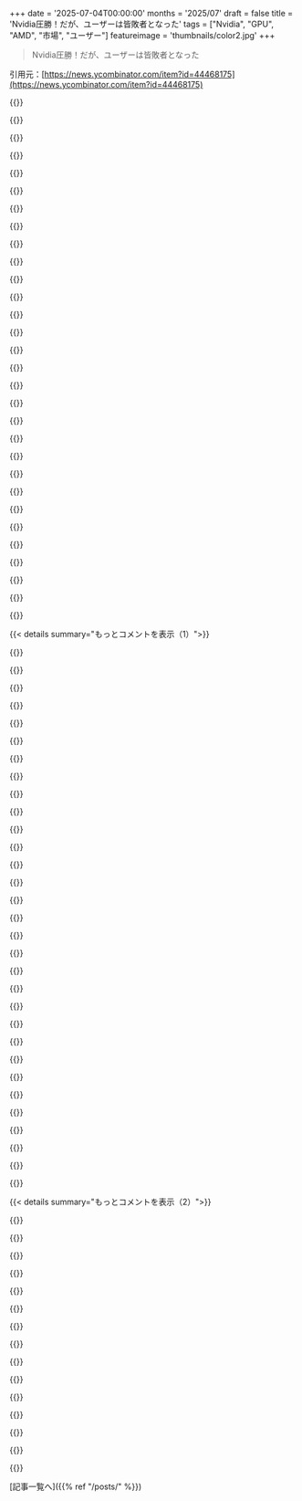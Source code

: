 +++
date = '2025-07-04T00:00:00'
months = '2025/07'
draft = false
title = 'Nvidia圧勝！だが、ユーザーは皆敗者となった'
tags = ["Nvidia", "GPU", "AMD", "市場", "ユーザー"]
featureimage = 'thumbnails/color2.jpg'
+++

> Nvidia圧勝！だが、ユーザーは皆敗者となった

引用元：[https://news.ycombinator.com/item?id=44468175](https://news.ycombinator.com/item?id=44468175)




{{<matomeQuote body="「NVIDIAが勝者でユーザーは皆敗者となった」って記事か。俺はLinuxでずっとAMDのGPU使ってるけど全然後悔してないよ。ゲームのことばかり気にしてる場合じゃないし、そんなんでムカつくとか時間とエネルギーの無駄だって気づいたわ。消費者ってのは買って文句言うけど、気に入らなきゃやめりゃいいんだよ。MtGもダメになったから俺はやめたもん。" userName="__turbobrew__" createdAt="2025/07/04 23:27:22" color="">}}




{{<matomeQuote body="ゲーマーじゃないからAMDのGPUがダメって理由がわかんないな。XboxもPlayStationもAMD使ってるのにおかしくね？もしかしてNVIDIAじゃないと遊べないPCゲームがあるの？デカいコンソール市場を無視してPCだけでゲーム作る理由が知りたいわ。" userName="darkoob12" createdAt="2025/07/05 05:49:13" color="">}}




{{<matomeQuote body="AMDのGPUがダメってのはSoftware、特にドライバーが昔からクソだったからだよ。（AI分野も遅れてるし）。LinuxユーザーとしてはずっとAMDのGPU（CPUも少し）は避けるのが常識だったんだ。今はマシになってるとしても、Intelの統合GPUかNVIDIAの方がリスク少ないね。" userName="senko" createdAt="2025/07/05 06:49:43" color="">}}




{{<matomeQuote body="「ゲーム以外に世界がある」って意見、わかるわ。ゲームって自分には時間の無駄だって気づいて、他の趣味を見つける人がこれから増えると思う。ゲーム開発者としてはちょっと不安だけど、ゲーマーとしてはゲームが昔みたいにニッチな趣味になるのが楽しみだな、マジで。" userName="stodor89" createdAt="2025/07/05 06:18:35" color="">}}




{{<matomeQuote body="Steamで今年買ったゲーム11本中、Protonで動かなかったのは1本だけ。軽微なグラフィック不具合はあったけど楽しめたし、Linuxネイティブのも2本。Protonのおかげで動くか調べるんじゃなく、動くと信じるようになった。アンチチートの対戦ゲーム以外は大丈夫。WindowsのソフトもWineで動くし。マジで「Linuxデスクトップの年」は今だよ！気づいてない人多いけどね。" userName="snackbroken" createdAt="2025/07/05 00:05:29" color="#ff33a1">}}




{{<matomeQuote body="ゲーム中毒を克服してよかったこと。MacBook Pro一台でほとんどのPC作業ができるようになったわ。デスクトップはVisual Studio使うくらい。デスクトップにはまだ古い5700XT使ってるけど、正直アップグレードする気はゼロ。ゲーム辞めたらこれで十分なんだよな。" userName="bob1029" createdAt="2025/07/05 00:04:32" color="">}}




{{<matomeQuote body="ゲーム業界はもう映画よりデカいんだぜ。ゲームがニッチになるって？ありえないね。ゲームって他の消費型メディアにはない面白さがあるじゃん。だから君の意見は間違いだと思うわ。" userName="whatevertrevor" createdAt="2025/07/05 06:46:57" color="">}}




{{<matomeQuote body="SteamのWine（Protonのことかな）はかなりちゃんと動くよ。まあ、ちょっとした設定とか裏技は必要だし、どうしても動かないゲームは諦めるしかないけどね。でも結構すごいよ。" userName="rightbyte" createdAt="2025/07/04 23:45:12" color="">}}




{{<matomeQuote body="LinuxでGPU選ぶなら昔から「・絶対AMD・NVIDIAは絶対ダメ・IntelもOK」が鉄則だよ。AMDドライバーはオープンソースで優秀だし、バグ報告にも対応。NVIDIAは閉鎖的で問題ばかり。Wayland対応も遅れた。NVIDIAは独自仕様ばかりだけど、AMDはVulkanとかFreeSyncとかWaylandとかちゃんとサポート。NVIDIAのドライバーはVT-SwitchとかSuspendでもまだおかしいんだ。変な拡張機能NV_robustness_video_memory_purgeでごまかしてるけど、これ2016年からずっと続く「短期解決策」だよ！https://www.phoronix.com/news/NVIDIA-Ubuntu-2025-SnR" userName="ho_schi" createdAt="2025/07/05 07:50:47" color="#ff5c5c">}}




{{<matomeQuote body="NvidiaはレイトレーシングとかCUDA、DLSSみたいなソフトウェアやハードウェアの独自機能でリードしてたけど、AMDも今の世代のカードでCUDA以外はそのほとんどで追いついてきたんだ。<br>Intelもドライバが良くなって同じような状況だから、もうNvidia以外のカードを選んでも何も諦める必要はあんまりない感じだね。" userName="datagram" createdAt="2025/07/05 07:13:30" color="">}}




{{<matomeQuote body="LinuxでAMDのGPUは避けるって言ってる人がいるけど、それは違うんじゃない？<br>Intelの統合GPUが安定してるのはそうだけど、Linuxだと昔からAMDのGPUの方が「ただ動く」定番だったんだよ。<br>Nvidiaの方が長い間Linuxで不安定だった記憶があるな。" userName="rewgs" createdAt="2025/07/05 06:57:13" color="#ff5c5c">}}




{{<matomeQuote body="AMDのGPUはビデオゲームなら全然悪くないんだ。<br>ただPyTorchとか、そういう特定の用途だとあんまりうまく動かないだけだよ。" userName="mathiaspoint" createdAt="2025/07/05 00:32:07" color="">}}




{{<matomeQuote body="使ったことはないから間違ってるかもしれないけど、AMDにはROCmっていうのがあって、その中のHIPはCUDAと似てるらしいね。<br>CUDAのコードをHIPに自動で変換する方法もあるはずだから、コードを直さなくても動くんじゃないかな。" userName="jezze" createdAt="2025/07/05 07:43:16" color="">}}




{{<matomeQuote body="LinuxでのAMD GPUドライバの状況は、10年くらい前にAMDGPUドライバがカーネルに入って完全に変わったんだ。<br>それまでは酷かったけど、それ以降はAMD GPUはLinuxで特に何もしなくてもうまく動くようになった。<br>NvidiaはWaylandのサポートとかで問題があったりした時期もあるね。<br>今はIntelかAMDしか使ってないから、Nvidiaの現状は分からないけど。" userName="jorams" createdAt="2025/07/05 11:15:18" color="#45d325">}}




{{<matomeQuote body="この記事が言うように、ユーザーはホントにお金の使い方に自己コントロールが効かない集団だね。<br>HasbroとかNvidia、Nintendoみたいな会社は、どんだけ酷い売り方しても過去最高の売上を叩き出す。<br>RTX 5090の値段に endless に文句言いながらも、すぐ買いに走るんだ。<br>ハイエンドカードをゲームする時間もないのに「見せびらかし」のために買う人もいるくらいだよ。" userName="klipklop" createdAt="2025/07/05 06:48:05" color="#785bff">}}




{{<matomeQuote body="LinuxでAMDのGPUでAIやろうとすると、マジで悪夢だよ。<br>色々なカスタム設定が必要なのに、それがすぐ壊れるんだ。<br>今の6600 XTで何度もそういう目にあったから、もうローカルAIはやってない。<br>時間がかかりすぎて割に合わないんだ。<br>もし新しいGPUでAIやるなら、間違いなくAMD製は選ばないね。" userName="npteljes" createdAt="2025/07/05 08:44:29" color="#ff5733">}}




{{<matomeQuote body="俺は数年前からLinuxワークステーションで4090を使ってるけど、大体問題ないよ。<br>たまに変なドライバのバージョンで困ることはあるけどね。<br>最近Nvidiaのドライバが中身を大きく変えて、秘密のプロプライエタリな部分がGPUのファームウェアに入って、Linuxドライバのコードのほとんどをオープンソースにしたんだ。<br>これでWaylandとかの長年の問題が直るはずだけど、最近Nvidiaドライバで問題が出てるのはこの変更のせいかもしれないね。" userName="josephg" createdAt="2025/07/05 10:58:26" color="#ff5c5c">}}




{{<matomeQuote body="ProtonDBのGoldリストって、DLLとかいじらないと動かないゲームが多いんだって。めんどくさいし、特定のゲーム（例：https://www.protondb.com/app/813780）はマルチプレイ壊れてたりラグかったり。DLL盗んでもダメだったよ。これじゃ時間かかるだけだよな。" userName="frollogaston" createdAt="2025/07/04 23:46:19" color="">}}




{{<matomeQuote body="Linuxでのゲームはやるゲームによるかな。古いのはいいけど、新しいの特にHellDivers 2はダメだったわ。Gaming Distroじゃないと難しいのかも。アンチチートあるのは諦めた方がいいな。古いゲームの非公式パッチも苦労したよ。" userName="PoshBreeze" createdAt="2025/07/05 06:06:16" color="#ff33a1">}}




{{<matomeQuote body="電力効率で言えばAMDはNvidiaに負けるけど、性能自体は悪くないと思うよ。" userName="kyrra" createdAt="2025/07/05 00:41:07" color="">}}




{{<matomeQuote body="昔のゲームは短時間でも楽しめたのに、最近のは時間をかけないとダメなように作られてる気がする。コスパ悪くなったかな。" userName="FredPret" createdAt="2025/07/05 15:43:46" color="">}}




{{<matomeQuote body="AMDのGPUはLinuxでXineramaとかサスペンド復帰とかで問題多かったよ。今はどうかわかんないけど、AI用途でもNvidiaに遅れてるし。Nvidiaの方が設定さえすれば安定してる気がする。" userName="senko" createdAt="2025/07/05 07:43:28" color="#38d3d3">}}




{{<matomeQuote body="ハードコアゲーマーのゲーム代って、100ドルのゲームを100時間やるなら時給1ドル以下でしょ。映画とか他の娯楽より安いんじゃない？課金とかすれば別だけど、趣味としてそんなに高くはないと思うな。" userName="kevincox" createdAt="2025/07/05 10:14:56" color="">}}




{{<matomeQuote body="ゲームするのにWindows必須ってわけじゃないと思うよ。俺の持ってるゲームはほとんどLinuxで動くし、古いのはWindowsよりスムーズに動くことも多いんだ。" userName="surgical_fire" createdAt="2025/07/05 00:31:08" color="">}}




{{<matomeQuote body="俺はFedora 42でHelldivers 2動かしてるよ。Steam起動オプションに`PULSE_LATENCY_MSEC=84 gamemoderun %command%`って入れるといい感じ。Windowsよりちょい遅いけど100fps超えるし十分。GnomeでVRR使うのがオススメかな。" userName="esseph" createdAt="2025/07/05 06:42:03" color="#45d325">}}




{{<matomeQuote body="俺はamdgpuドライバで苦労してるよ。スリープ復帰でログが一杯になったりクラッシュしたり、GPUパススルーでのリセットバグがひどい。VM再起動のたびにPC再起動が必要とかありえないでしょ。Nvidiaはこんな問題ないのに。これはかなり古い問題なんだよ。<br>[0] https://gitlab.freedesktop.org/drm/amd/-/issues/3911<br>[1] https://github.com/gnif/vendor-reset<br>[2] https://github.com/inga-lovinde/RadeonResetBugFix" userName="MegaDeKay" createdAt="2025/07/05 14:08:51" color="#ff5733">}}




{{<matomeQuote body="Protonで高設定のゲームが1440pの240hzとかでちゃんと動くのかな？これからPC買い替えるけど、ゲームはLinuxでやりたいんだ。SteamOSのPC版が出たら最高なんだけどな。" userName="proc0" createdAt="2025/07/05 05:55:30" color="">}}




{{<matomeQuote body="Off-topicだけど、マイクロトランザクションってただのデジタル取引じゃん？全然“マイクロ”じゃないんだよ。マジでその言葉、早くなくなってほしいわ。" userName="dgellow" createdAt="2025/07/05 12:13:18" color="">}}




{{<matomeQuote body="なんでこの記事のタイトル、投稿から時間経ってから変えられたの？記事の内容と全然違うじゃん。これってHNのガイドライン違反だよ（でもHNチームがやったんでしょ？）" userName="Arainach" createdAt="2025/07/05 13:52:42" color="#45d325">}}




{{<matomeQuote body="ほんとそれ！「Nvidia勝訴！だが、ユーザーは皆敗者となった」と「NVIDIAはクソ」じゃニュアンスが全然違うし、著者の意図したトーンじゃない。もっと気になるのは、この記事がNvidiaの市場支配とレビューへの圧力について書いてるのに、タイトルをいじったHNモデレーターがNvidiaに協力してるんじゃないかって疑っちゃうこと。HNのフロントページに「NVIDIAはクソ」って載るのがNvidiaのイメージとか株価に悪いからって、HNは圧力を受けたの？<br>たまにタイトルいじりはただの dumbで lazyなミスだけど、この記事みたいのをいじるのはもっと気になるんだ。そして、modsがタイトル変えたって事実がさらに悪くしてる。" userName="cbarrick" createdAt="2025/07/05 14:47:43" color="#ff5c5c">}}




{{< details summary="もっとコメントを表示（1）">}}

{{<matomeQuote body="ちょっと冷静になろうよ。HNにはめちゃくちゃ強いモデレーションチームがいて、YCとかYC企業の批判みたいなawkwardなことでも、何年もそのままにしてきた実績があるんだから。" userName="tyre" createdAt="2025/07/05 14:56:55" color="#38d3d3">}}




{{<matomeQuote body="方向を steerしようとする試みは cleverly hiddenだけど、very much thereだよ。https://hnrankings.info/で見れば、リアルタイムでcorrection appliedされてるのがわかるし。dissenting accountsにhidden bits appliedされてるのは、far less visibleだけど。" userName="blibble" createdAt="2025/07/05 15:20:16" color="#45d325">}}




{{<matomeQuote body="Oh wow, ずっとgut feelingがあったんだけど、now i know。Stop killing gamesが一瞬でrank 2から102に落ちたことがあったんだ。しかもこれ全部俺のtimezone外で起きたから、hereであったなんて知らなかったよ。" userName="throwawayqqq11" createdAt="2025/07/05 16:21:59" color="#38d3d3">}}




{{<matomeQuote body="HNのmoderation system（flagged commentsが多い投稿はderatedされるやつ）って、really easy to gameみたいだね。記事が嫌なら？botsにinflammatoryなコメントを大量投稿させてflaggingさせれば、it will go away。siteの人たちはこれdon’t knowはずないから、how to possibly make the case that they are actually okay with it。" userName="p_j_w" createdAt="2025/07/05 19:30:06" color="#785bff">}}




{{<matomeQuote body="I believe usually when this happens the admins like dang and tomhow manually unflag the post if they think it’s relevant。Which… is not a perfect system, but it works。I’ve seen plenty of posts be flagged, dead, then get unflagged and revived。They’ll go in and manually flag comments, too, to get the conversation back on track。So, I think site admins are aware that this is happening。<br>Also, it’s somewhat easy to tell who is a bot。Really new accounts are colored green。I’m sure there’s also long-running bots, and I’m not sure how you would find those。" userName="const_cast" createdAt="2025/07/05 19:40:50" color="#45d325">}}




{{<matomeQuote body="Jesus Christ。That is a massive correction。I fear most of those EU petition numbers are probably bots, designed to sabotage it。" userName="Ygg2" createdAt="2025/07/05 19:04:29" color="">}}




{{<matomeQuote body="I said what I said above not as a genuinely held belief（I doubt Nvidia had any involvement in this editorialization）, but as a rhetorical effect。There are many reasons why the editorialized-title rule exists。One of the most important reasons is so that we can trust HN as an unbiased news aggregator。Given the content of the article, this particular instance of editorialization is pretty egregious and trust breaking。<br>And to be clear, those questions I asked are not outlandish to ask, even if we do trust HN enough to dismiss them。<br>The title should not have been changed。" userName="cbarrick" createdAt="2025/07/05 15:05:11" color="#785bff">}}




{{<matomeQuote body="君が本気でOPのコメントを“tin foil hat”って特徴づけるのが公平だと思ってるのか、それとも悪魔の代弁者をしてるのか気になるね。<br>富と影響力の集中は、Nvidiaみたいな組織に経済システムの中で弱い立場の人たちに圧力をかける構造的な力を与える。これは推測じゃなくて当たり前のことだし、独占禁止法違反の事例で裏付けられてるよ。Nvidiaみたいな会社は、市場支配力を悪用して評判を守り、最終的に支配力を維持するように動機づけられてる。さらに、そういう組織は法的な経済的な影響を最小限に抑えられるんだ。じゃあ、モデレーションチームがYCやYCの会社の批判を許すことで生まれるリスクって何なの？他に選択肢はそんなに多くないよね。もし見落としてたら教えて欲しいな。それに対して、Nvidiaみたいな巨大企業への持続的または注目されるような批判を許すと、たとえ可能性は低くても、予測できないリスクを伴う可能性があるんだ。<br>だから、君は悪魔の代弁者をしてたの？それともOPの懸念が、莫大な富の集中が引き起こす萎縮効果についてのもっともな心配事より、陰謀論的だと思って本当に信じてる？" userName="cipher_accompt" createdAt="2025/07/05 16:24:07" color="#ff33a1">}}




{{<matomeQuote body="富の集中について、この記事のタイトルが変更されたことについて他の人がどう思うか気になるな。元のタイトルは「Paul Graham: without billionaires, there will be no startups」だったんだ。ツイートだったから、文の前半で結論を要約しようとしたんだよ。<br>「彼らの多くは気づいてないが、“ビリオネアはいるべきではない”と言う人は、“スタートアップはいるべきではない”とも言っている」<br>この文の前半が、僕にとってはるかに面白かったんだ。なぜなら、後半よりもずっと大胆な主張だったからだよ。<br>「成功したスタートアップは必然的にビリオネアを生み出すから」<br>この後半部分は、かなり明白な観察だし、それ自体は全く面白くない観察だよ。成功したスタートアップがビリオネアを生み出したから成功したスタートアップにはビリオネアが必要だという主張は、はるかにもっと議論の余地があって面白い主張なんだ。モデレーターはタイトルから「Paul Graham」を削除し、タイトルを面白くない後半部分に変えて、完全に当たり前で無意味なタイトル「Successful startups produce billionaires」にしたんだ。それによって、21世紀で最も成功したVCの創設者であり、偶然にもこのウェブサイトの作成者でもある人がした大胆な主張のヒントを全て取り除いてしまった。<br>誰かがビリオネアが成功するスタートアップに必要かどうかのスレッドをモデレートしたがらないとしか結論づけられないな。<br>追記だけど、ツイートのガイドラインは明確じゃないみたいだよ。不完全な引用を使うか、ツイートを何らかの方法で要約するしかないんだって。https://news.ycombinator.com/item?id=44435732" userName="sillyfluke" createdAt="2025/07/05 20:50:22" color="">}}




{{<matomeQuote body="タイトルが変更される時は、僕が理解してる意図としては、議論を思慮深い意見交換に導くためなんだ。議論は常に炎上する危険にさらされてるし、モデレーターはそれを防ぐために一生懸命働いてるよ。なぜタイトル変更が役立つかもしれないか理解したいなら、「NVIDIA is full of shit」がHNのコメントガイドラインにどれだけ沿ってるかを考えてみるといいと思う。君がタイトル変更にどんな理由があっても同意しないだろうとは思うけど、基本的にそれが根拠だと信じてるよ。記事がフラグされなかったことに注目してほしい。もし著者の考えを抑圧したりNvidiaを保護したりするのが目的なら、そっちの方が効果的だったはずだからね。<br>（ついでに言うと、HNにはたくさんの問題があるけど、タイトルの扱いはその一つじゃないな。）" userName="rectang" createdAt="2025/07/05 16:35:53" color="">}}




{{<matomeQuote body="君の説明には同意するけど、それは中身のない理由だと思う。「Full of shit」はちょっと攻撃的で意見が分かれる表現だけど、論文は公開されてるし、実際の投稿でそれを詳しく説明する余地はたくさんある。一方で、「Nvidia won」も実際には同じくらい意見が分かれる表現だし、ある意味、もっと暗黙の攻撃性（既成事実の）があるんだ。ただ、あまり下品な言葉を使ってないだけだよ。" userName="mindslight" createdAt="2025/07/05 17:02:22" color="">}}




{{<matomeQuote body="新しいタイトル「Nvidia won, we all lost」は、実際の記事の中の見出しから取られてるんだよ。これは、dangが煽りっぽいとか、そうでなくても問題のあるタイトルに直面したときに、人によく推奨してる方法なんだ。https://blog.sebin-nyshkim.net/posts/nvidia-is-full-of-shit/" userName="rectang" createdAt="2025/07/05 17:37:12" color="">}}




{{<matomeQuote body="元のページはここだよ: https://news.ycombinator.com/item?id=44482522" userName="frainfreeze" createdAt="2025/07/07 00:23:05" color="">}}




{{<matomeQuote body="タイトル変えたのが、建設的な議論になったとは思えないな。<br>上のコメントはタイトルの変更についてばっかり話してるし。<br>議論がうまくいかないときにモデレーターが仕事するのはいいけど、問題ないのに介入して、かえって問題作ってるんじゃない？" userName="iwontberude" createdAt="2025/07/05 17:13:16" color="">}}




{{<matomeQuote body="まあ、明らかだろ。<br>みんな”AI”って賭けでNvidiaにめちゃくちゃ投資してたんだよ。<br>だから、現実はどうあれ、みんなNvidiaとAIを盛り上げ続ける必要があるんだ。<br>いつかバレて、投げ売りが始まるまでね。" userName="throwaway290" createdAt="2025/07/05 15:10:42" color="#ff33a1">}}




{{<matomeQuote body="このサイトで見るアンチAIコメントって、マジで全部”hype”（誇大宣伝）って言葉を使ってるんだよ。<br>AIブームの予測に対して客観的な反論ができないから、”hype”って言葉を使って、ちゃんとした議論じゃなくてただの不満なのに、議論みたいに見せてるだけ。" userName="j_timberlake" createdAt="2025/07/05 16:04:02" color="#38d3d3">}}




{{<matomeQuote body="俺はAIの仕事してるけど、生成AIはコンピューティングのツールとしてすごいと思うよ。<br>でもさ、俺から言わせてもらうと、世間の期待は明らかに誇張されてるし、VCとかマーケティング担当者のアイデアが現実にならないとき、役に立つツールまで一緒に捨てちゃう危険性もあると思うんだ。<br>そういう考えなのに、なんで”hype”っていうめちゃくちゃ便利な言葉を使うのがダメなの？" userName="elzbardico" createdAt="2025/07/05 17:34:49" color="#ff5c5c">}}




{{<matomeQuote body="＞ あんたの投稿には、危険かどうかに関わらず、これから起こる問題の予測が一つもないじゃん。<br>ただ”the baby might get thrown out with the bathwater”みたいな曖昧なこと言ってるだけ。<br>まさにこれが俺が言ってることなんだよ。<br>何も具体的なこと言えてないだろ、だって何も持ってないから。<br>もしあれば、言ってるはず。<br>一方、AI企業は毎年、時には四半期ごとに新しいSotAモデルを出し続けてるんだ。<br>つまり、あんたが完全に間違ってる証拠がどんどん増えてるってこと。" userName="j_timberlake" createdAt="2025/07/05 19:05:53" color="#45d325">}}




{{<matomeQuote body="＞ [...] when some ideas/marketing/vc people ideas become not realizable in the concrete world.<br>これが、これから起こる問題の予測だよ。<br>ツールが”hype”通りにならないと失望する。<br>そしてみんな、やけどしたみたいに、完全に捨てちゃう可能性が高いんだ（throw the baby out with the bath water）。<br>”hype”を無視すればツールはまだ使えるのにね。" userName="Zambyte" createdAt="2025/07/06 11:03:01" color="#38d3d3">}}




{{<matomeQuote body="まだ新しい世界のアジェンダに気づいてないの？<br>ガイドラインとかルールって、支配者のためにあるだけだよ。" userName="dandanua" createdAt="2025/07/05 16:32:19" color="">}}




{{<matomeQuote body="Microsoftの買収とか見てると、このゲーム業界の崩壊ってなんか意図的な感じするよね。市場をサービス化（課金前提）にして、支配しようとしてるのかなって。皆で示し合わせたわけじゃないだろうけど、専門家は皆同じこと言ってるかもね。市場が縮小してるから、安く買い叩いて囲い込みたいのかも。NvidiaがドライバーとかAI用に買い占めてるのも影響してるだろうね。Valveだけは、このパズルにどう当てはまるか分からないな。" userName="neuroelectron" createdAt="2025/07/04 23:21:21" color="#ff5733">}}




{{<matomeQuote body="ゲーム業界は昔からこういうサイクルを繰り返してるんだよ。1983年のクラッシュはひどくて、日本のゲームが主流になったし、2010年頃にはRTSジャンルが「死んだ」って言われたりもしたね。どれも似たようなパターンを辿るけど、会社の思惑通りにはならないのが常なんだ。" userName="kbolino" createdAt="2025/07/05 00:32:31" color="#ff33a1">}}




{{<matomeQuote body="BlizzardがOverwatch 1を潰したりするのは、きっと古いゲームが良すぎて、皆そっちにお金を使っちゃうからだろうね。Lindy効果ってやつかも。古い供給（名作）で満足されちゃうと、同じジャンルで新しいゲーム出しても儲からないんだ。TF2やStarcraft 2みたいなのを今出したら、ビジネス的には大失敗扱いされちゃうだろうな。昔のゲームはARPUが$0.00だったりするし、そんな良い「薬」をタダで配ったら他の製品が売れなくなっちゃうもんね。" userName="bob1029" createdAt="2025/07/05 00:28:18" color="#38d3d3">}}




{{<matomeQuote body="俺、TF2のルートボックスに’約$0.00’使ったよ。具体的にいくらかって？それは読者の演習ってことで。" userName="a_wild_dandan" createdAt="2025/07/05 01:22:27" color="">}}




{{<matomeQuote body="AoE2だよ、ベイビー。何十年も前のゲームなのに、まだ全然元気なんだぜ。" userName="sgarland" createdAt="2025/07/05 02:56:19" color="">}}




{{<matomeQuote body="ビジネス的に言えば、Starcraft 2を出すのはいつだってビジネスの失敗だよ。他のBlizzardのゲームの怪しいマイクロトランザクションの方が、Starcraft 2よりよっぽど稼いでるんだから。" userName="sidewndr46" createdAt="2025/07/05 13:57:33" color="">}}




{{<matomeQuote body="俺は90年代からずっとゲーム業界で働いてるけど、君はちょっと単純化しすぎか、元の論点を見失ってるかもね。ブームと崩壊のサイクルはあったけど、構造変化もあったんだよ。CD-ROM覚えてる？SteamやiPhoneは構造変化だった。MicrosoftがGamepassでやってることも構造変化だよ。思い通りにはいかないかもしれないけど、こういうのがゲームの性質自体を変えちゃうのは事実なんだ。" userName="georgeecollins" createdAt="2025/07/05 00:38:15" color="#785bff">}}




{{<matomeQuote body="それとAoE4、ここ数年で数少ない注目RTSだったけど、もう死んでるよ。" userName="KeplerBoy" createdAt="2025/07/05 07:02:57" color="">}}




{{<matomeQuote body="Steamが物理メディアを終わらせたんじゃないよ。Steam以前のPCゲームは酷い時代があったけど、Steamが救ったんだ。Microsoftの戦略はEmbracer Groupみたいに失敗すると思う。Xboxっていうプラットフォームを握っても、ゲームはそういう支配を避けて進化するからね。" userName="kbolino" createdAt="2025/07/05 01:12:58" color="#38d3d3">}}




{{<matomeQuote body="StarCraft IIがもし失敗だったなら、なんで拡張パックが3つも出たの？失敗じゃないでしょ。Activisionと合併する前は、利益より「これ楽しい？」が優先されてた気がするんだ。" userName="bob1029" createdAt="2025/07/05 16:05:59" color="">}}

{{</details>}}




{{< details summary="もっとコメントを表示（2）">}}

{{<matomeQuote body="みんな忘れがちだけど、Team Fortress 2って無料になる前は20ドルだったんだよ。" userName="bigyabai" createdAt="2025/07/05 02:41:38" color="">}}




{{<matomeQuote body="SteamがPCゲームを救ったって意見は僕も賛成だよ。君のタイムラインは正確だね！<br>＜Microsoftの戦略はEmbracer Groupと同じ結果になるだろう。<br>そうだといいな。もし僕がもっと大きな点を言いたいなら、それはApple、MSFT、Amazonみたいなビッグテックは、クリエーターがエコシステムで重要になりすぎるのを嫌って、プラットフォームを重視するんだよね。" userName="georgeecollins" createdAt="2025/07/05 02:28:54" color="#ff5733">}}




{{<matomeQuote body="＜ゲーム業界の崩壊は仕組まれてる。市場を中央集権化してサービスベース（レントシーキング）にしたいんだ。<br>それも上手くいかないと思う。Microsoftは価値で勝負できてないし、たとえMicrosoftが潰れてもゲーム業界は大丈夫だよ。" userName="MangoToupe" createdAt="2025/07/05 01:38:01" color="">}}




{{<matomeQuote body="君と多くの人たちもそう思ってるだろうね。<br>＜ビッグテック企業（Apple, MSFT, Amazon）はコンテンツクリエーターがエコシステムで重要になりすぎるのを嫌う<br>100%同意だよ。クリエーターの力を弱めることで、プラットフォームはもっと儲けようとしてるんだ。" userName="ethbr1" createdAt="2025/07/05 03:56:25" color="#ff5733">}}




{{<matomeQuote body="君と多くの人だね（Age of Empires 2ばっかりやる件について）。4も試してみて！マルチプレイヤーが最高なんだ。StarCraftとAge of Empires 2のハイブリッドみたいで、戦略的に面白い機会が多いよ。僕は友達が2をやるから2をやるけどね。" userName="the__alchemist" createdAt="2025/07/06 18:45:35" color="">}}




{{<matomeQuote body="儲けるためじゃなく、楽しさとかストーリーのためにゲームを作ってくれる会社が好きだな。" userName="fireflash38" createdAt="2025/07/05 18:37:30" color="">}}




{{<matomeQuote body="ゲーム業界にはいないけど、消費者としてはこの記事マジでその通りだよ。例えば、どこでも簡単に決済できるようになったせいでルートボックスがめちゃくちゃ増えたでしょ。<br>あと、最初は0.99ドルとかだったスマホゲームが、ユニコーンレベルのゲームしかまともに稼げなくなったからアプリ内課金が生まれたんだよね。<br>でも、これって単に消費者が特定の種類のエンタメに使うお金の額が決まってて、コンテンツを作る側は十分な注目を集められればそのパイの一部をもらえる、っていう問題な気もするんだよね。ストリーミングサービスでも同じこと見たじゃん。普通の家がケーブルテレビに月100ドルくらい使ってたから、NetflixとかHuluとかがそのパイの一部を取れるように値段設定したわけで。（皮肉なことに、スタジオが全部のコンテンツを誰にでもライセンスしなかったから全部のパイを取れなかったんだけど）。" userName="IgorPartola" createdAt="2025/07/05 01:16:17" color="#ff5c5c">}}




{{<matomeQuote body="Activision Blizzardはちゃんと経営されてなかったんだよ。Kotickが会社を地に落ちさせた後、Microsoftに売られちゃったんだから。" userName="sidewndr46" createdAt="2025/07/06 01:03:04" color="">}}




{{<matomeQuote body="BARっていうの知ってる？https://www.beyondallreason.info/<br>これすごく良いゲームなんだけど、競合するのがめっちゃ難しいから、今後数年間の良い商業RTSの開発資金を食いつぶしちゃう気がするんだよね。" userName="somat" createdAt="2025/07/05 13:57:46" color="">}}




{{<matomeQuote body="対戦じゃなくていいなら（SC2のランク戦にはちょっと疲れたから）、CataclismoとかSettlers 3（マジで懐かしい！）楽しんでるし、They are Billionsも狙ってるよ。<br>SC2のユーチューバーは最近Mechabellum、Tempest Rising、BAR、AoE4、あと開発中のBattle Aces、Immortal: Gates of Pyre、Zerospace、もちろんStormgateとか取り上げてんね。<br>これ全部リストに入ってるけど、Warframeやってるだけで十分忙しいんだよね ^^’" userName="rollcat" createdAt="2025/07/05 19:44:28" color="">}}




{{<matomeQuote body="TF2に課金システムっていつ追加されたっけ？サービス開始から多分何年も後だよね。あれがうまくいきすぎて、ゲームが基本無料になったんだよな。" userName="KeplerBoy" createdAt="2025/07/05 06:59:06" color="">}}




{{<matomeQuote body="Blizzardみたいな会社がゲームをダメにしちゃうことに関する嘆願書はこちらだよ。https://eci.ec.europa.eu/045/public/#/screen/home" userName="aledalgrande" createdAt="2025/07/05 03:22:39" color="">}}




{{<matomeQuote body="どんなジャンルにもビジネスチャンスは山ほどあるよ。ただ良いゲームを作ってコミュニティの評判を良くするだけで、めちゃくちゃ儲けられるんだから。<br>戦略は単純だよ。1つ目は、あんたや俺たちがまともだと思う額よりずっと多くお金を使う準備ができてる人が必ずいるから、そいつらに使わせる。でもって2つ目は、ゲーム内アイテムを他のプレイヤーに簡単に贈れるようにする。そんなにコンテンツ追加し続けなくても大丈夫だよ。いわゆる「クジラ」はいつも新しいプレイヤーに喜んでおすそ分けしてくれるんだから。<br>そういう評判を築けてるなら、これだけでお金は回り続けるよ。でも、これは搾取じゃないから、最後の1％は稼げないけどね。/shrug" userName="rollcat" createdAt="2025/07/05 19:32:06" color="#785bff">}}




{{<matomeQuote body="あれは残念だったな。AoE2よりメカニクスが改善されてて、定着しちゃったバグみたいな挙動（歩兵弓の引き撃ちとか）もなくて、すごく良いゲームだと思ってたのに。<br>コミュニティも友達も受け入れなかったみたい。一番の理由は、AoE2じゃないから、って感じかな。サウンドデザインも秀逸だったのに。" userName="the__alchemist" createdAt="2025/07/05 12:09:34" color="">}}

{{</details>}}



[記事一覧へ]({{% ref "/posts/" %}})
